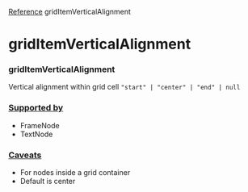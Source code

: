 [Reference](https://www.framer.com/developers/reference)
gridItemVerticalAlignment
# gridItemVerticalAlignment
### gridItemVerticalAlignment
Vertical alignment within grid cell
`"start" | "center" | "end" | null`
### [Supported by](https://www.framer.com/developers/reference/plugins-traits-grid-item-vertical-alignment#supported-by)
  * FrameNode
  * TextNode


### [Caveats](https://www.framer.com/developers/reference/plugins-traits-grid-item-vertical-alignment#caveats)
  * For nodes inside a grid container
  * Default is center


